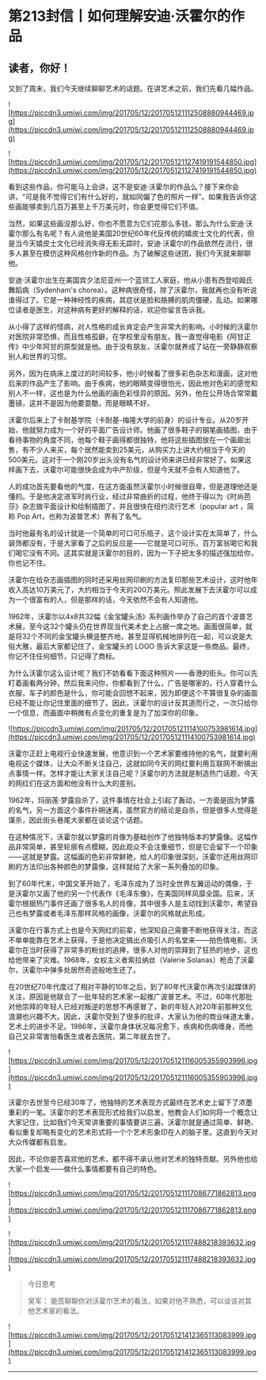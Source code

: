 # 第213封信丨如何理解安迪·沃霍尔的作品

## 读者，你好！

又到了周末，我们今天继续聊聊艺术的话题。在讲艺术之前，我们先看几幅作品。

![https://piccdn3.umiwi.com/img/201705/12/201705121112508880944469.jpg](https://piccdn3.umiwi.com/img/201705/12/201705121112508880944469.jpg)

![https://piccdn3.umiwi.com/img/201705/12/201705121127419191544850.jpg](https://piccdn3.umiwi.com/img/201705/12/201705121127419191544850.jpg)

看到这些作品，你可能马上会讲，这不是安迪·沃霍尔的作品么？接下来你会讲，“可是我不觉得它们有什么好的，就如同偏了色的照片一样”。如果我告诉你这些画能够卖到几百万甚至上千万美元时，你会更觉得它们不值。

当然，如果这些画没那么好，你也不愿意为它们花那么多钱，那么为什么安迪·沃霍尔那么有名呢？有人说他是美国20世纪60年代反传统的嬉皮士文化的代表，但是当今天嬉皮士文化已经消失得无影无踪时，安迪·沃霍尔的作品依然在流行，很多人甚至在模仿这种风格创作新的作品。为了破解这些谜团，我们今天就来聊聊他。

安迪·沃霍尔出生在美国宾夕法尼亚州一个蓝领工人家庭，他从小患有西登哈姆氏舞蹈病（Sydenham's chorea）。这种病很奇怪，除了沃霍尔，我就再也没有听说谁得过了。它是一种神经性的疾病，其症状是脸和胳膊的肌肉僵硬，乱动。如果哪位读者是医生，对这种病有更好的解释的话，欢迎你留言告诉我。

从小得了这样的怪病，对人性格的成长肯定会产生非常大的影响。小时候的沃霍尔对医院非常恐惧，而且性格孤僻，在学校里没有朋友。我一直觉得电影《阿甘正传》中少年阿甘的原型就是他。由于没有朋友，沃霍尔就养成了站在一旁静静观察别人和世界的习惯。

另外，因为在病床上度过的时间较多，他小时候看了很多彩色杂志和漫画，这对他后来的作品产生了影响。由于疾病，他的眼睛变得很怕光，因此他对色彩的感觉和别人不一样，这也是为什么他画的画色彩怪异的原因。另外，他在公开场合常常戴墨镜，这并不是因为他要耍酷，而是眼睛不好。

沃霍尔后来上了卡耐基学院（卡耐基-梅隆大学的前身）的设计专业。从20岁开始，他就努力成为一个好的平面广告设计师。他画了很多鞋子的钢笔画插图，由于看待事物的角度不同，他每个鞋子画得都很独特，他将这些插图放在一个画廊出售，有不少人来买，每个居然能卖到25美元，从购买力上讲大约相当于今天的500美元。这对于一个刚20岁出头没有名气的设计师来讲已经非常好了。如果这样画下去，沃霍尔可能很快会成为中产阶级，但是今天就不会有人知道他了。

人的成功首先要看他的气度，在这方面虽然沃霍尔小时候很自卑，但是道理他还是懂的。于是他决定进军时尚行业，经过非常曲折的过程，他终于得以为《时尚芭莎》杂志做平面设计和绘制插图了，并且很快在纽约流行艺术（popular art ，简称 Pop Art，也称为波普艺术）界有了名气。

当时他最有名的设计就是一个简单的可口可乐瓶子，这个设计实在太简单了，什么装饰都没有，于是大家看了之后的反应是——它就是可口可乐，百万富翁喝它和我们喝它没有不同。这其实就是沃霍尔的目的，因为一下子把太多的描述强加给你，你也记不住。

沃霍尔在给杂志画插图的同时还采用丝网印刷的方法复印那些艺术设计，这时他年收入高达10万美元了，大约相当于今天的200万美元。照此发展下去沃霍尔可以成为一个很富有的人，但是那样的话，今天依然不会有人知道他。

1962年，沃霍尔以4x8共32幅《金宝罐头汤》系列画作举办了自己的首个波普艺术展，至今这32个罐头仍在世界现当代美术史上占据一席之地。画面很简单，就是将32个不同的金宝罐头横竖整齐地，甚至显得机械地排列在一起，可以说是大俗大雅，最后大家都记住了，金宝罐头的 LOGO 告诉大家这是一些商品。最终，你记不住任何细节，只记得了商标。

为什么沃霍尔这么设计呢？我们不妨看看下面这种照片——香港的街头。你可以先盯着画看两分钟，然后我来问你，你都看到了什么，广告是哪家的，行人穿着什么衣服，车子的颜色是什么，你可能会回想不起来，因为即便这个不算很复杂的画面已经不能让你记住里面的细节了。因此，沃霍尔的设计反其道而行之，一次只给你一个信息，而画面中稍微有点变化的重复是为了加深你的印象。

![https://piccdn3.umiwi.com/img/201705/12/201705121114100753981614.jpg](https://piccdn3.umiwi.com/img/201705/12/201705121114100753981614.jpg)

沃霍尔正赶上电视行业快速发展，他意识到一个艺术家要维持他的名气，就要利用电视这个媒体，让大众不断关注自己，这就如同今天的网红要利用互联网不断搞出点事情一样。怎样才能让大家关注自己呢？沃霍尔的方法就是制造热门话题，今天的网红们在这方面和他没有什么大的差别。

1962年，玛丽莲·梦露自杀了，这件事情在社会上引起了轰动，一方面是因为梦露的名气，另一方面这个事件扑朔迷离，虽然官方的结论是自杀，但是很多人觉得是谋杀，因此街头巷尾大家都在谈论这个话题。

在这种情况下，沃霍尔就以梦露的肖像为基础创作了他独特版本的梦露像。这幅作品非常简单，甚至轮廓有点模糊，因此观众不会注重细节，但是它会留下一个印象——这就是梦露。这幅画的色彩非常鲜艳，给人的印象很深刻，沃霍尔还用丝网印刷的方法印出各种颜色的梦露像，这样就给了大家一系列叠加的印象。

到了60年代末，中国文革开始了，毛泽东成为了当时全世界左翼运动的偶像，于是沃霍尔又画了他的另一个代表作《毛泽东像》，在美国同样风靡全国。后来，沃霍尔根据热门事件还画了很多名人的肖像，其中很多人是主动找到沃霍尔，希望自己也有梦露或者毛泽东那样风格的画像，沃霍尔的风格就此形成。

沃霍尔在行事方式上也是今天网红的前辈，他深知自己需要不断地获得关注，而这不单单能靠在艺术上获得，于是他决定搞出点吸引人的名堂来——拍色情电影。沃霍尔在当时获得了非常多的粉丝的追捧，很多人对他的崇拜到了狂热的地步，这也给他带来了灾难。1968年，女权主义者索拉纳丝（Valerie Solanas）枪击了沃霍尔，沃霍尔中弹多处居然奇迹般地生还了。

在20世纪70年代度过了相对平静的10年之后，到了80年代沃霍尔再次引起媒体的关注，原因是他联合了一批年轻的艺术家一起推广波普艺术。不过，60年代那批对他崇拜的年轻人已经对叛逆的思想不再感冒了，新的年轻人对20年前那种文化浪潮也兴趣不大。因此，沃霍尔受到了很多的批评，大家认为他的商业味道太重，艺术上的进步不足。1986年，沃霍尔身体状况每况愈下，疾病和伤病缠身，而他自己又非常害怕看医生或者去医院，第二年就去世了。

![https://piccdn3.umiwi.com/img/201705/12/201705121116005355903996.jpg](https://piccdn3.umiwi.com/img/201705/12/201705121116005355903996.jpg)

沃霍尔去世至今已经30年了，他独特的艺术表现方式最终在艺术史上留下了浓墨重彩的一笔。沃霍尔的艺术表现形式给我们以启发，他教会人们如何将一个概念让大家记住，比如我们今天常讲重要的事情要讲三遍，沃霍尔就是通过简单、鲜艳、看似重复却略有变化的艺术形式将一个个艺术形象印在人的脑子里。这直到今天对大众传媒都有启发。

因此，不论你是否喜欢他的艺术，都不得不承认他对艺术的独特贡献。另外他也给大家一个启发——做什么事情都要有自己的特色。

![https://piccdn3.umiwi.com/img/201705/12/201705121117086771862813.png](https://piccdn3.umiwi.com/img/201705/12/201705121117086771862813.png)

![https://piccdn3.umiwi.com/img/201705/12/201705121117488218393632.jpg](https://piccdn3.umiwi.com/img/201705/12/201705121117488218393632.jpg)

> 今日思考
> 
> 吴军： 能否聊聊你对沃霍尔艺术的看法，如果对他不熟悉，可以谈谈对其他艺术家的看法。

![https://piccdn3.umiwi.com/img/201705/12/201705121412365113083999.jpg](https://piccdn3.umiwi.com/img/201705/12/201705121412365113083999.jpg)

---
